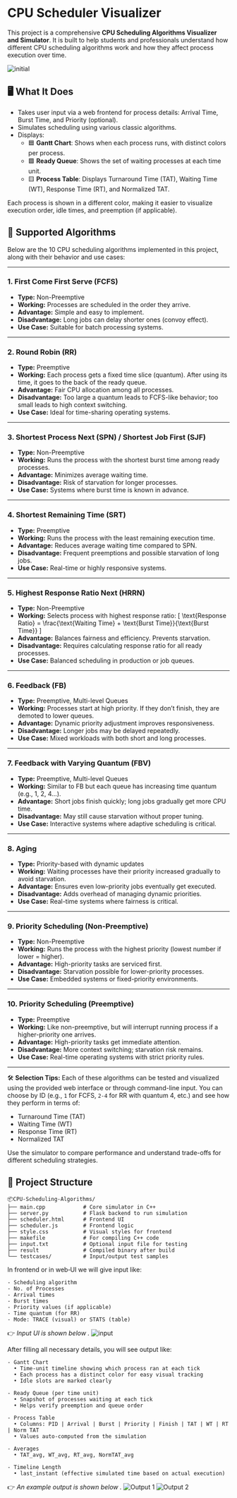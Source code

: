 # CPU Scheduler Visualizer

This project is a comprehensive **CPU Scheduling Algorithms Visualizer and Simulator**. It is built to help students and professionals understand how different CPU scheduling algorithms work and how they affect process execution over time.

![initial](img/Initial.png)

## 🖥️ What It Does

- Takes user input via a web frontend for process details: Arrival Time, Burst Time, and Priority (optional).
- Simulates scheduling using various classic algorithms.
- Displays:
  - 🟦 **Gantt Chart**: Shows when each process runs, with distinct colors per process.
  - 🟩 **Ready Queue**: Shows the set of waiting processes at each time unit.
  - 🟨 **Process Table**: Displays Turnaround Time (TAT), Waiting Time (WT), Response Time (RT), and Normalized TAT.

Each process is shown in a different color, making it easier to visualize execution order, idle times, and preemption (if applicable).

## 📌 Supported Algorithms

Below are the 10 CPU scheduling algorithms implemented in this project, along with their behavior and use cases:

---

### 1. First Come First Serve (FCFS)

- **Type:** Non-Preemptive  
- **Working:** Processes are scheduled in the order they arrive.
- **Advantage:** Simple and easy to implement.
- **Disadvantage:** Long jobs can delay shorter ones (convoy effect).
- **Use Case:** Suitable for batch processing systems.

---

### 2. Round Robin (RR)

- **Type:** Preemptive  
- **Working:** Each process gets a fixed time slice (quantum). After using its time, it goes to the back of the ready queue.
- **Advantage:** Fair CPU allocation among all processes.
- **Disadvantage:** Too large a quantum leads to FCFS-like behavior; too small leads to high context switching.
- **Use Case:** Ideal for time-sharing operating systems.

---

### 3. Shortest Process Next (SPN) / Shortest Job First (SJF)

- **Type:** Non-Preemptive  
- **Working:** Runs the process with the shortest burst time among ready processes.
- **Advantage:** Minimizes average waiting time.
- **Disadvantage:** Risk of starvation for longer processes.
- **Use Case:** Systems where burst time is known in advance.

---

### 4. Shortest Remaining Time (SRT)

- **Type:** Preemptive  
- **Working:** Runs the process with the least remaining execution time.
- **Advantage:** Reduces average waiting time compared to SPN.
- **Disadvantage:** Frequent preemptions and possible starvation of long jobs.
- **Use Case:** Real-time or highly responsive systems.

---

### 5. Highest Response Ratio Next (HRRN)

- **Type:** Non-Preemptive  
- **Working:** Selects process with highest response ratio:
  \[
  \text{Response Ratio} = \frac{\text{Waiting Time} + \text{Burst Time}}{\text{Burst Time}}
  \]
- **Advantage:** Balances fairness and efficiency. Prevents starvation.
- **Disadvantage:** Requires calculating response ratio for all ready processes.
- **Use Case:** Balanced scheduling in production or job queues.

---

### 6. Feedback (FB)

- **Type:** Preemptive, Multi-level Queues  
- **Working:** Processes start at high priority. If they don’t finish, they are demoted to lower queues.
- **Advantage:** Dynamic priority adjustment improves responsiveness.
- **Disadvantage:** Longer jobs may be delayed repeatedly.
- **Use Case:** Mixed workloads with both short and long processes.

---

### 7. Feedback with Varying Quantum (FBV)

- **Type:** Preemptive, Multi-level Queues  
- **Working:** Similar to FB but each queue has increasing time quantum (e.g., 1, 2, 4...).
- **Advantage:** Short jobs finish quickly; long jobs gradually get more CPU time.
- **Disadvantage:** May still cause starvation without proper tuning.
- **Use Case:** Interactive systems where adaptive scheduling is critical.

---

### 8. Aging

- **Type:** Priority-based with dynamic updates  
- **Working:** Waiting processes have their priority increased gradually to avoid starvation.
- **Advantage:** Ensures even low-priority jobs eventually get executed.
- **Disadvantage:** Adds overhead of managing dynamic priorities.
- **Use Case:** Real-time systems where fairness is critical.

---

### 9. Priority Scheduling (Non-Preemptive)

- **Type:** Non-Preemptive  
- **Working:** Runs the process with the highest priority (lowest number if lower = higher).
- **Advantage:** High-priority tasks are serviced first.
- **Disadvantage:** Starvation possible for lower-priority processes.
- **Use Case:** Embedded systems or fixed-priority environments.

---

### 10. Priority Scheduling (Preemptive)

- **Type:** Preemptive  
- **Working:** Like non-preemptive, but will interrupt running process if a higher-priority one arrives.
- **Advantage:** High-priority tasks get immediate attention.
- **Disadvantage:** More context switching; starvation risk remains.
- **Use Case:** Real-time operating systems with strict priority rules.

---

🛠️ **Selection Tips:**
Each of these algorithms can be tested and visualized using the provided web interface or through command-line input. You can choose by ID (e.g., `1` for FCFS, `2-4` for RR with quantum 4, etc.) and see how they perform in terms of:

- Turnaround Time (TAT)  
- Waiting Time (WT)  
- Response Time (RT)  
- Normalized TAT  

Use the simulator to compare performance and understand trade-offs for different scheduling strategies.


## 📁 Project Structure
```
📦CPU-Scheduling-Algorithms/
├── main.cpp            # Core simulator in C++
├── server.py           # Flask backend to run simulation
├── scheduler.html      # Frontend UI
├── scheduler.js        # Frontend logic
├── style.css           # Visual styles for frontend
├── makefile            # For compiling C++ code
├── input.txt           # Optional input file for testing
├── result              # Compiled binary after build
└── testcases/          # Input/output test samples
```
In frontend or in web‑UI we will give input like:

```
- Scheduling algorithm
- No. of Processes
- Arrival times
- Burst times
- Priority values (if applicable)
- Time quantum (for RR)
- Mode: TRACE (visual) or STATS (table)
```
👉 *Input UI is shown below .*
![input](img/input.png)

After filling all necessary details, you will see output like:

```
- Gantt Chart
  • Time‑unit timeline showing which process ran at each tick
  • Each process has a distinct color for easy visual tracking
  • Idle slots are marked clearly

- Ready Queue (per time unit)
  • Snapshot of processes waiting at each tick
  • Helps verify preemption and queue order

- Process Table
  • Columns: PID | Arrival | Burst | Priority | Finish | TAT | WT | RT | Norm TAT
  • Values auto‑computed from the simulation

- Averages
  • TAT_avg, WT_avg, RT_avg, NormTAT_avg

- Timeline Length
  • last_instant (effective simulated time based on actual execution)
```

👉 *An example output is shown below .*
![Output 1](img/output1.png)
![Output 2](img/output2.png)

